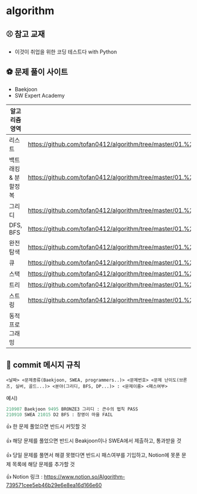 # algorithm
## ⚾ 참고 교재

- 이것이 취업을 위한 코딩 테스트다 with Python



## ⚽ 문제 풀이 사이트

- Baekjoon
- SW Expert Academy



| 알고리즘 영역       | 링크                                                         |
| ------------------- | ------------------------------------------------------------ |
| 리스트              | https://github.com/tofan0412/algorithm/tree/master/01.%20%EA%B0%9C%EB%85%90%20%EB%B0%8F%20%EC%98%88%EC%A0%9C%20%EB%AC%B8%EC%A0%9C/List_Example |
| 백트래킹 & 분할정복 | https://github.com/tofan0412/algorithm/tree/master/01.%20%EA%B0%9C%EB%85%90%20%EB%B0%8F%20%EC%98%88%EC%A0%9C%20%EB%AC%B8%EC%A0%9C/Backtracking%26DivideAlgo_Example |
| 그리디              | https://github.com/tofan0412/algorithm/tree/master/01.%20%EA%B0%9C%EB%85%90%20%EB%B0%8F%20%EC%98%88%EC%A0%9C%20%EB%AC%B8%EC%A0%9C/Greedy_Example |
| DFS, BFS            | https://github.com/tofan0412/algorithm/tree/master/01.%20%EA%B0%9C%EB%85%90%20%EB%B0%8F%20%EC%98%88%EC%A0%9C%20%EB%AC%B8%EC%A0%9C/DFS%26BFS_Example |
| 완전탐색            | https://github.com/tofan0412/algorithm/tree/master/01.%20%EA%B0%9C%EB%85%90%20%EB%B0%8F%20%EC%98%88%EC%A0%9C%20%EB%AC%B8%EC%A0%9C/BruteForce_Example |
| 큐                  | https://github.com/tofan0412/algorithm/tree/master/01.%20%EA%B0%9C%EB%85%90%20%EB%B0%8F%20%EC%98%88%EC%A0%9C%20%EB%AC%B8%EC%A0%9C/Queue_Example |
| 스택                | https://github.com/tofan0412/algorithm/tree/master/01.%20%EA%B0%9C%EB%85%90%20%EB%B0%8F%20%EC%98%88%EC%A0%9C%20%EB%AC%B8%EC%A0%9C/Stack_Example |
| 트리                | https://github.com/tofan0412/algorithm/tree/master/01.%20%EA%B0%9C%EB%85%90%20%EB%B0%8F%20%EC%98%88%EC%A0%9C%20%EB%AC%B8%EC%A0%9C/Tree_Example |
| 스트링              | https://github.com/tofan0412/algorithm/tree/master/01.%20%EA%B0%9C%EB%85%90%20%EB%B0%8F%20%EC%98%88%EC%A0%9C%20%EB%AC%B8%EC%A0%9C/String_Example |
| 동적 프로그래밍     |                                                              |



## 🍕 commit 메시지 규칙

`<날짜> <문제종류(Baekjoon, SWEA, programmers..)> <문제번호> <문제 난이도(브론즈, 실버, 골드...)> <분야(그리디, BFS, DP...)> : <문제이름> <패스여부>`  

예시)

```python
210907 Baekjoon 9495 BRONZE3 그리디 : 큰수의 법칙 PASS
210910 SWEA 21015 D2 BFS : 창영이 마을 FAIL
```

👍 한 문제 풀었으면 반드시 커밋할 것

👍 해당 문제를 풀었으면 반드시 Beakjoon이나 SWEA에서 제출하고, 통과받을 것

👍 당일 문제를 풀면서 해결 못했다면 반드시 패스여부를 기입하고, Notion에 못푼 문제 목록에 해당 문제를 추가할 것

👍 Notion 링크 : https://www.notion.so/Algorithm-739571cee5eb46b29e6e8ea16d166e60





